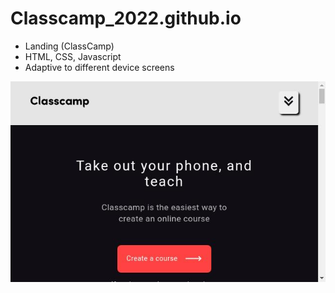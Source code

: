 # Classcamp_2022.github.io

- Landing (ClassCamp)
- HTML, CSS, Javascript
- Adaptive to different device screens

![Screenshot](https://github.com/Elena5585/Classcamp_2022.github.io/blob/main/screenshot.jpg)

